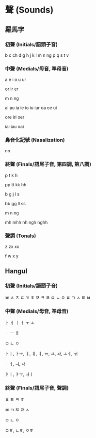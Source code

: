# 聲 (Sounds)

## 羅馬字

### 初聲 (Initials/語頭子音)

b c ch d g h j k l m n ng p q s t v

### 中聲 (Medials/母音, 準母音)

a e i o u ur

or ir er

m n ng

ai au ia ie io iu iur oa oe ui

ore iri oer

iai iau oai

### 鼻音化記號 (Nasalization)

nn

### 終聲 (Finals/語尾子音, 第四調, 第八調)

p t k h

pp tt kk hh

b g j l s

bb gg ll ss

m n ng

mh mhh nh ngh nghh

### 聲調 (Tonals)

z zx xx

f w x y

## Hangul

### 初聲 (Initials/語頭子音)

ㅃ ㅊ ㅈ ㄷ ㄲ ㅎ ㅉ ㅋ ㄹ ㅁ ㄴ ㅇ ㅍ ㄱ ㅅ ㅌ ㅂ

### 中聲 (Medials/母音, 準母音)

ㅏ ㅔ ㅣ ㅓ ㅜ ㅗ

ㆍ ㅡ ㅐ

ㅁ ㄴ ㅇ

ㅏㅣ, ㅏㅜ, ㅑ, ㅖ, ㅕ, ㅠ, ㅛ, ㅘ, ㅗㅔ, ㅟ

ㆍㅓ, ㅢ, ㅙ

ㅑㅣ, ㅑㅜ, ㅘㅣ

### 終聲 (Finals/語尾子音, 聲調)

ㅍ ㅌ ㅋ ㅎ

ㅃ ㄲ ㅉ ㄹ ㅅ

ㅁ ㄴ ㅇ

ㅁㅎ, ㄴㅎ, ㅇㅎ
